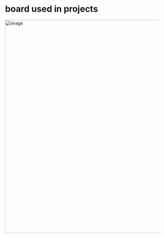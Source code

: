 # board used in projects

<img width="814" height="698" alt="image" src="https://github.com/user-attachments/assets/c2363cc4-4af3-4d75-8899-63ff9314645f" />
